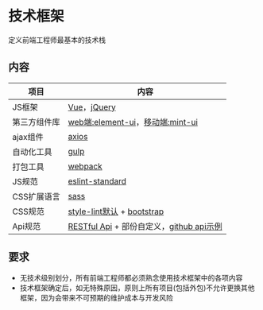 # 技术框架

定义前端工程师最基本的技术栈

## 内容

| 项目 | 内容 |
| ----- | ----- |
| JS框架 | [Vue](https://vuejs.org/)，[jQuery](http://jquery.com//) |
| 第三方组件库 | [web端:element-ui](http://element.eleme.io/#/zh-CN/component/installation)，[移动端:mint-ui](http://mint-ui.github.io/#!/zh-cn) |
| ajax组件 | [axios](https://github.com/axios/axios/) |
| 自动化工具 | [gulp](https://gulpjs.com/) |
| 打包工具 | [webpack](https://webpack.js.org/) |
| JS规范 | [eslint-standard](https://standardjs.com/) |
| CSS扩展语言 | [sass](http://sass-lang.com/) |
| CSS规范 | [style-lint默认](https://stylelint.io/) + [bootstrap](http://getbootstrap.com/) |
| Api规范 | [RESTful Api](http://www.ruanyifeng.com/blog/2014/05/restful_api.html?bsh_bid=516759003) + 部份自定义，[github api示例](https://developer.github.com/v3/) |

## 要求
+ 无技术级别划分，所有前端工程师都必须熟念使用技术框架中的各项内容
+ 技术框架确定后，如无特殊原因，原则上所有项目(包括外包)不允许更换其他框架，因为会带来不可预期的维护成本与开发风险
